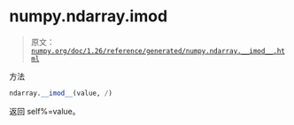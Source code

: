 # numpy.ndarray.__imod__

> 原文：[`numpy.org/doc/1.26/reference/generated/numpy.ndarray.__imod__.html`](https://numpy.org/doc/1.26/reference/generated/numpy.ndarray.__imod__.html)

方法

```py
ndarray.__imod__(value, /)
```

返回 self%=value。
